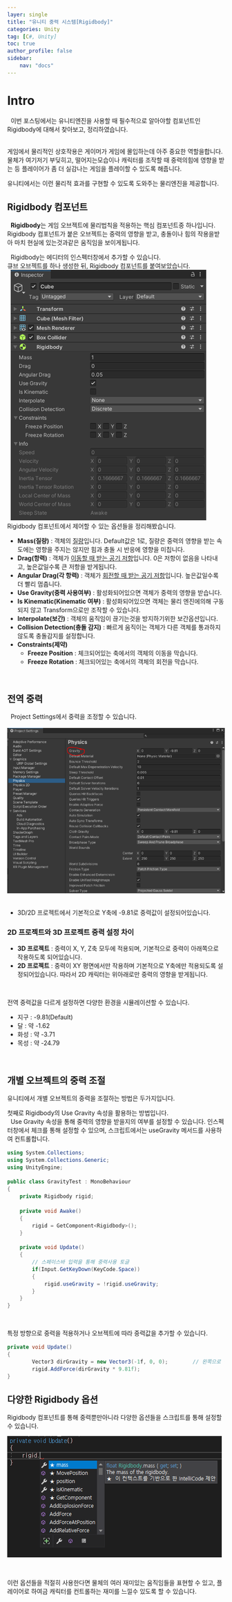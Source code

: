 ```yaml
---
layer: single
title: "유니티 중력 시스템[Rigidbody]"
categories: Unity
tag: [C#, Unity]
toc: true
author_profile: false
sidebar: 
    nav: "docs"
---
```



# Intro
&nbsp;
이번 포스팅에서는 유니티엔진을 사용할 때 필수적으로 알아야할 컴포넌트인 Rigidbody에 대해서
찾아보고, 정리하였습니다.  
&nbsp;

게임에서 물리적인 상호작용은 게이머가 게임에 몰입하는데 아주 중요한 역할을합니다.
물체가 여기저기 부딪히고, 떨어지는모습이나 캐릭터를 조작할 때 중력의힘에 영향을 받는 등 플레이어가 좀 더
실감나는 게임을 플레이할 수 있도록 해줍니다. 
&nbsp;

유니티에서는 이런 물리적 효과를 구현할 수 있도록 도와주는 물리엔진을 제공합니다. 

## Rigidbody 컴포넌트

&nbsp;
**Rigidbody**는 게임 오브젝트에 물리법칙을 적용하는 핵심 컴포넌트중 하나입니다. Rigidbody 컴포넌트가
붙은 오브젝트는 중력의 영향을 받고, 충돌이나 힘의 작용을받아 마치 현실에 있는것과같은 움직임을 보이게됩니다.

&nbsp;
Rigidbody는 에디터의 인스펙터창에서 추가할 수 있습니다.  
큐브 오브젝트를 하나 생성한 뒤, Rigidbody 컴포넌트를 붙여보았습니다.  
&nbsp;
![image](/images/2024/2024-10-23/capture_1.PNG) 
&nbsp; 
Rigidbody 컴포넌트에서 제어할 수 있는 옵션들을 정리해봤습니다.  

- **Mass(질량)** : 객체의 <u>질량</u>입니다. Default값은 1로, 질량은 중력의 영향을 받는 속도에는 영향을        주지는 않지만 힘과 충돌 시 반응에 영향을 미칩니다.
- **Drag(항력)** : 객체가 <u>이동할 때 받는 공기 저항</u>입니다. 0은 저항이 없음을 나타내고, 높은값일수록 큰 저항을 받게됩니다.
- **Angular Drag(각 항력)** : 객체가 <u>회전할 때 받는 공기 저항</u>입니다. 높은값일수록 더 빨리 멈춥니다. 
- **Use Gravity(중력 사용여부)** : 활성화되어있으면 객체가 중력의 영향을 받습니다.
- **Is Kinematic(Kinematic 여부)** : 활성화되어있으면 객체는 물리 엔진에의해 구동되지 않고 Transform으로만 조작할 수 있습니다. 
- **Interpolate(보간)** : 객체의 움직임이 끊기는것을 방지하기위한 보간옵션입니다.
- **Collision Detection(충돌 감지)** : 빠르게 움직이는 객체가 다른 객체를 통과하지 않도록 충돌감지를 설정합니다.
- **Constraints(제약)** 
    - **Freeze Position** : 체크되어있는 축에서의 객체의 이동을 막습니다.
    - **Freeze Rotation** : 체크되어있는 축에서의 객체의 회전을 막습니다. 


&nbsp; 
&nbsp; 

## 전역 중력
&nbsp; 
Project Settings에서 중력을 조정할 수 있습니다.  
&nbsp; 
![image](/images/2024/2024-10-23/capture_2.PNG) 
&nbsp; 

- 3D/2D 프로젝트에서 기본적으로 Y축에 -9.81로 중력값이 설정되어있습니다. 
&nbsp; 


### 2D 프로젝트와 3D 프로젝트 중력 설정 차이

- **3D 프로젝트** : 중력이 X, Y, Z축 모두에 적용되며, 기본적으로 중력이 아래쪽으로 작용하도록 되어있습니다.  
- **2D 프로젝트** : 중력이 XY 평면에서만 작용하며 기본적으로 Y축에만 적용되도록 설정되어있습니다. 따라서 2D 캐릭터는 위아래로만 중력의 영향을 받게됩니다.  

&nbsp; 
&nbsp; 

전역 중력값을 다르게 설정하면 다양한 환경을 시뮬레이션할 수 있습니다. 
&nbsp; 

- 지구 : -9.81(Default)
- 달 : 약 -1.62
- 화성 : 약 -3.71
- 목성 : 약 -24.79

&nbsp; 

## 개별 오브젝트의 중력 조절

유니티에서 개별 오브젝트의 중력을 조절하는 방법은 두가지입니다. 
&nbsp;

첫째로 Rigidbody의 Use Gravity 속성을 활용하는 방법입니다.  
&nbsp;
Use Gravity 속성을 통해 중력의 영향을 받을지의 여부를 설정할 수 있습니다. 
인스펙터창에서 체크를 통해 설정할 수 있으며, 스크립트에서는 useGravity 메서드를 사용하여 컨트롤합니다.  

```c#
using System.Collections;
using System.Collections.Generic;
using UnityEngine;

public class GravityTest : MonoBehaviour
{
    private Rigidbody rigid;

    private void Awake()
    {
        rigid = GetComponent<Rigidbody>();    
    }

    private void Update()
    {
        // 스페이스바 입력을 통해 중력사용 토글
        if(Input.GetKeyDown(KeyCode.Space))
        {
            rigid.useGravity = !rigid.useGravity;
        }
    }
}
```

&nbsp;

특정 방향으로 중력을 적용하거나 오브젝트에 따라 중력값을 추가할 수 있습니다. 

```c#
private void Update()
{
        Vector3 dirGravity = new Vector3(-1f, 0, 0);        // 왼쪽으로 중력 적용
        rigid.AddForce(dirGravity * 9.81f);
}
```

## 다양한 Rigidbody 옵션

Rigidbody 컴포넌트를 통해 중력뿐만아니라 다양한 옵션들을 스크립트를 통해 설정할 수 있습니다.  


![image](/images/2024/2024-10-23/capture_3.PNG) 


&nbsp;

이런 옵션들을 적절히 사용한다면 물체의 여러 재미있는 움직임들을 표현할 수 있고, 플레이어로 하여금 캐릭터를 컨트롤하는 재미를 느낄수 있도록 할 수 있습니다.